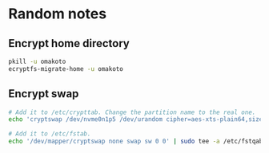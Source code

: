 # Random notes

## Encrypt home directory

```bash
pkill -u omakoto
ecryptfs-migrate-home -u omakoto
```

## Encrypt swap

```bash
# Add it to /etc/crypttab. Change the partition name to the real one.
echo 'cryptswap /dev/nvme0n1p5 /dev/urandom cipher=aes-xts-plain64,size=256,swap,discard' | sudo tee -a /etc/crypttab

# Add it to /etc/fstab.
echo '/dev/mapper/cryptswap none swap sw 0 0' | sudo tee -a /etc/fstqab

```
